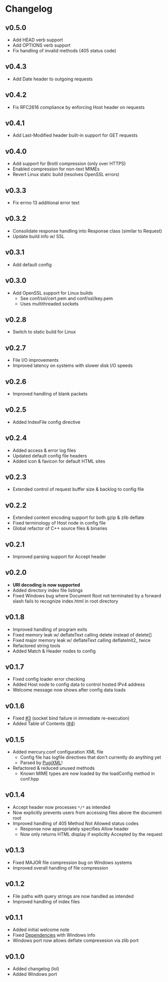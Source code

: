 # Changelog

## v0.5.0
- Add HEAD verb support
- Add OPTIONS verb support
- Fix handling of invalid methods (405 status code)

## v0.4.3
- Add Date header to outgoing requests

## v0.4.2
- Fix RFC2616 compliance by enforcing Host header on requests

## v0.4.1
- Add Last-Modified header built-in support for GET requests

## v0.4.0
- Add support for Brotli compression (only over HTTPS)
- Enabled compression for non-text MIMEs
- Revert Linux static build (resolves OpenSSL errors)

## v0.3.3
- Fix errno 13 additional error text

## v0.3.2
- Consolidate response handling into Response class (similar to Request)
- Update build info w/ SSL

## v0.3.1
- Add default config

## v0.3.0
- Add OpenSSL support for Linux builds
    - See conf/ssl/cert.pem and conf/ssl/key.pem
    - Uses multithreaded sockets

## v0.2.8
- Switch to static build for Linux

## v0.2.7
- File I/O improvements
- Improved latency on systems with slower disk I/O speeds

## v0.2.6
- Improved handling of blank packets

## v0.2.5
- Added IndexFile config directive

## v0.2.4
- Added access & error log files
- Updated default config file headers
- Added icon & favicon for default HTML sites

## v0.2.3
- Extended control of request buffer size & backlog to config file

## v0.2.2
- Extended content encoding support for both gzip & zlib deflate
- Fixed terminology of Host node in config file
- Global refactor of C++ source files & binaries

## v0.2.1
- Improved parsing support for Accept header

## v0.2.0
- **URI decoding is now supported**
- Added directory index file listings
- Fixed Windows bug where Document Root not terminated by a forward slash fails to recognize index.html in root directory

## v0.1.8
- Improved handling of program exits
- Fixed memory leak w/ deflateText calling delete instead of delete[]
- Fixed major memory leak w/ deflateText calling deflateInit2_ twice
- Refactored string tools
- Added Match & Header nodes to config

## v0.1.7
- Fixed config loader error checking
- Added Host node to config data to control hosted IPv4 address
- Welcome message now shows after config data loads

## v0.1.6
- Fixed [#3](https://github.com/travis-heavener/mercury/issues/3) (socket bind failure in immediate re-execution)
- Added Table of Contents ([#4](https://github.com/travis-heavener/mercury/issues/4))

## v0.1.5
- Added mercury.conf configuration XML file
    - Config file has logfile directives that don't currently do anything yet
    - Parsed by [PugiXML](https://github.com/zeux/pugixml)!
- Refactored & reduced unused methods
    - Known MIME types are now loaded by the loadConfig method in conf.hpp

## v0.1.4
- Accept header now processes `*/*` as intended
- Now explicitly prevents users from accessing files above the document root
- Improved handling of 405 Method Not Allowed status codes
    - Response now appropriately specifies Allow header
    - Now only returns HTML display if explicitly Accepted by the request

## v0.1.3
- Fixed MAJOR file compression bug on Windows systems
- Improved overall handling of file compression

## v0.1.2
- File paths with query strings are now handled as intended
- Improved handling of index files

## v0.1.1
- Added initial welcome note
- Fixed [Dependencies](README.md#build-info) with Windows info
- Windows port now allows deflate compresesion via zlib port

## v0.1.0
- Added changelog (lol)
- Added Windows port